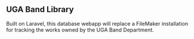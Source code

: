 ## UGA Band Library

Built on Laravel, this database webapp will replace a FileMaker installation for tracking the works owned by the UGA Band Department.